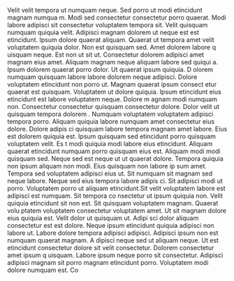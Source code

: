 Velit velit tempora ut numquam neque. Sed porro ut modi etincidunt magnam numqua
m. Modi sed consectetur consectetur porro quaerat. Modi labore adipisci sit consectetur voluptatem
 tempora sit. Velit quisquam numquam quiquia velit. Adipisci magnam dolorem ut neque
 est est etincidunt. Ipsum dolore quaerat aliquam. Quaerat ut tempora amet velit voluptatem quiquia dolor. Non est quisquam sed.  Amet dolorem labore q
uisquam neque. Est non ut sit ut. Consectetur dolorem adipisci amet magnam eius amet. Aliquam magnam neque aliquam labore sed quiqui
a. Ipsum dolorem quaerat porro dolor. Ut quaerat ipsum quiquia. D
olorem numquam quisquam labore labore dolorem neque adipisci. Dolore voluptatem etincidunt non porro ut. Magnam quaerat ipsum consect
etur quaerat est quisquam.  Voluptatem ut dolore quiquia. Ipsum etincidunt eius etincidunt est labore voluptatem neque. Dolore m
agnam modi numquam non. Consectetur consectetur quisquam consectetur dolore. Dolor velit ut quisquam tempora dolorem
.  Numquam voluptatem voluptatem adipisci tempora porro. Aliquam quiquia labore numquam amet consectetur eius dolore. Dolore adipis
ci quisquam labore tempora magnam amet labore. Eius est dolorem quiquia est. Ipsum quisquam sed etincidunt porro quisquam voluptatem velit. Es
t modi quiquia modi labore eius etincidunt. Aliquam quaerat etincidunt numquam porro quisquam eius est.  Aliquam modi modi quisquam
 sed. Neque sed est neque ut ut quaerat dolore. Tempora quiquia non ipsum aliquam non modi. Eius quisquam non labore ip
sum amet. Tempora sed voluptatem adipisci eius ut. Sit numquam sit magnam sed neque labore. Neque sed eius tempora labore adipis
ci. Sit adipisci modi ut porro. Voluptatem porro ut aliquam etincidunt.Sit velit voluptatem labore est adipisci est numquam. Sit tempora co
nsectetur ut ipsum quiquia non. Velit quiquia etincidunt sit non est. Sit quisquam voluptatem magnam. Quaerat volu
ptatem voluptatem consectetur voluptatem amet. Ut sit magnam dolore eius quiquia est. Velit dolor ut quisquam ut.  Adipi
sci dolor aliquam consectetur est est dolore. Neque ipsum etincidunt quiquia adipisci non labore ut. Labore dolore tempora adipisci
 adipisci. Adipisci ipsum non est numquam quaerat magnam. A
dipisci neque sed ut aliquam neque. Ut est etincidunt consectetur dolore sit velit consectetur. Dolorem consectetur amet ipsum q
uisquam. Labore ipsum neque porro sit consectetur.  Adipisci adipisci magnam sit porro magnam etincidunt porro. Voluptatem modi dolore numquam est. Co
